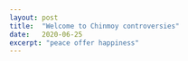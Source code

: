 ```yaml
---
layout: post
title:  "Welcome to Chinmoy controversies"
date:   2020-06-25
excerpt: "peace offer happiness"
---
```

